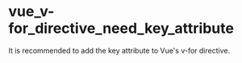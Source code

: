 # vue_v-for_directive_need_key_attribute
It is recommended to add the key attribute to Vue's v-for directive.
